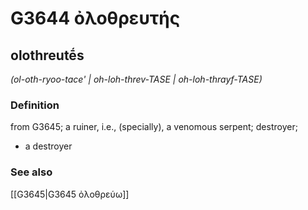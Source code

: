 # G3644 ὀλοθρευτής

## olothreutḗs

_(ol-oth-ryoo-tace' | oh-loh-threv-TASE | oh-loh-thrayf-TASE)_

### Definition

from G3645; a ruiner, i.e., (specially), a venomous serpent; destroyer; 

- a destroyer

### See also

[[G3645|G3645 ὀλοθρεύω]]
